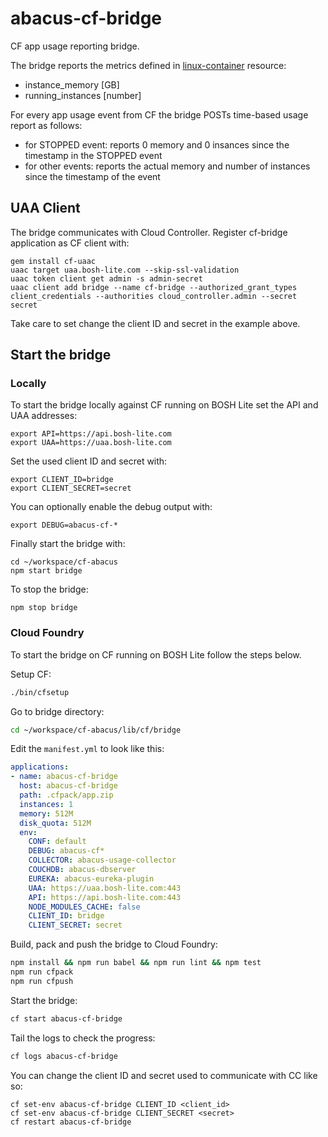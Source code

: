 abacus-cf-bridge
===

CF app usage reporting bridge.

The bridge reports the metrics defined in [linux-container](https://github.com/cloudfoundry-incubator/cf-abacus/blob/master/lib/plugins/provisioning/src/resources/linux-container.js) resource:
- instance_memory [GB]
- running_instances [number]
 
For every app usage event from CF the bridge POSTs time-based usage report as follows:
- for STOPPED event: reports 0 memory and 0 insances since the timestamp in the STOPPED event
- for other events: reports the actual memory and number of instances since the timestamp of the event

## UAA Client

The bridge communicates with Cloud Controller. Register cf-bridge application as CF client with:
```bosh
gem install cf-uaac
uaac target uaa.bosh-lite.com --skip-ssl-validation
uaac token client get admin -s admin-secret
uaac client add bridge --name cf-bridge --authorized_grant_types client_credentials --authorities cloud_controller.admin --secret secret
```

Take care to set change the client ID and secret in the example above.

## Start the bridge

### Locally

To start the bridge locally against CF running on BOSH Lite set the API and UAA addresses:

```
export API=https://api.bosh-lite.com
export UAA=https://uaa.bosh-lite.com
```

Set the used client ID and secret with:

```
export CLIENT_ID=bridge
export CLIENT_SECRET=secret
```

You can optionally enable the debug output with:

```
export DEBUG=abacus-cf-*
```

Finally start the bridge with:

```
cd ~/workspace/cf-abacus
npm start bridge
```

To stop the bridge:

```
npm stop bridge
```

### Cloud Foundry

To start the bridge on CF running on BOSH Lite follow the steps below.

Setup CF:
```bash
./bin/cfsetup
```
Go to bridge directory:
```bash
cd ~/workspace/cf-abacus/lib/cf/bridge
```

Edit the `manifest.yml` to look like this:
```yml
applications:
- name: abacus-cf-bridge
  host: abacus-cf-bridge
  path: .cfpack/app.zip
  instances: 1
  memory: 512M
  disk_quota: 512M
  env:
    CONF: default
    DEBUG: abacus-cf*
    COLLECTOR: abacus-usage-collector
    COUCHDB: abacus-dbserver
    EUREKA: abacus-eureka-plugin
    UAA: https://uaa.bosh-lite.com:443
    API: https://api.bosh-lite.com:443
    NODE_MODULES_CACHE: false
    CLIENT_ID: bridge
    CLIENT_SECRET: secret
```

Build, pack and push the bridge to Cloud Foundry:
```bash
npm install && npm run babel && npm run lint && npm test
npm run cfpack
npm run cfpush
```

Start the bridge:
```bash
cf start abacus-cf-bridge
```

Tail the logs to check the progress:
```bash
cf logs abacus-cf-bridge
```

You can change the client ID and secret used to communicate with CC like so:
```
cf set-env abacus-cf-bridge CLIENT_ID <client_id>
cf set-env abacus-cf-bridge CLIENT_SECRET <secret>
cf restart abacus-cf-bridge
```

